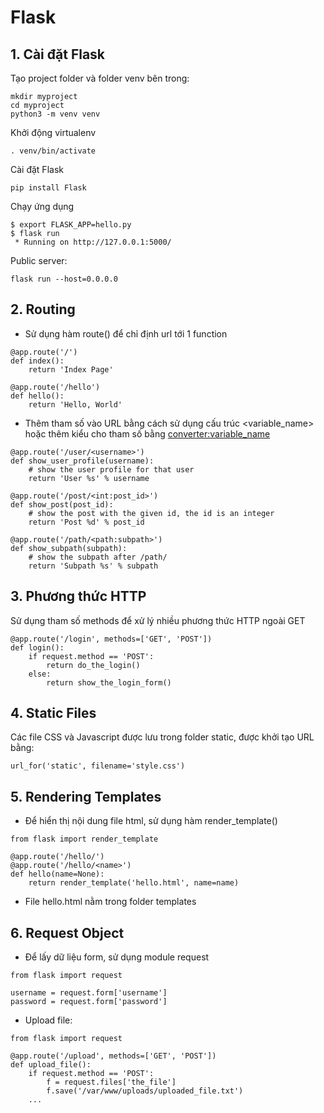 # Flask

## 1. Cài đặt Flask
Tạo project folder và folder venv bên trong:
```
mkdir myproject
cd myproject
python3 -m venv venv
```
Khởi động virtualenv
```
. venv/bin/activate
```
Cài đặt Flask
```
pip install Flask
```
Chạy ứng dụng
```
$ export FLASK_APP=hello.py
$ flask run
 * Running on http://127.0.0.1:5000/
```
Public server:
```
flask run --host=0.0.0.0
```

## 2. Routing
- Sử dụng hàm route() để chỉ định url tới 1 function
```python3
@app.route('/')
def index():
    return 'Index Page'

@app.route('/hello')
def hello():
    return 'Hello, World'
```

- Thêm tham số vào URL bằng cách sử dụng cấu trúc <variable_name> hoặc thêm kiểu cho tham số bằng <converter:variable_name>
```python3
@app.route('/user/<username>')
def show_user_profile(username):
    # show the user profile for that user
    return 'User %s' % username

@app.route('/post/<int:post_id>')
def show_post(post_id):
    # show the post with the given id, the id is an integer
    return 'Post %d' % post_id

@app.route('/path/<path:subpath>')
def show_subpath(subpath):
    # show the subpath after /path/
    return 'Subpath %s' % subpath
```

## 3. Phương thức HTTP 
Sử dụng tham số methods để xử lý nhiều phương thức HTTP ngoài GET
```python3
@app.route('/login', methods=['GET', 'POST'])
def login():
    if request.method == 'POST':
        return do_the_login()
    else:
        return show_the_login_form()
```

## 4. Static Files
Các file CSS và Javascript được lưu trong folder static, được khởi tạo URL bằng:
```python3
url_for('static', filename='style.css')
```

## 5. Rendering Templates
- Để hiển thị nội dung file html, sử dụng hàm render_template()
```python3
from flask import render_template
 
@app.route('/hello/')
@app.route('/hello/<name>')
def hello(name=None):
    return render_template('hello.html', name=name)
```
- File hello.html nằm trong folder templates

## 6. Request Object
- Để lấy dữ liệu form, sử dụng module request
```python3
from flask import request
 
username = request.form['username']
password = request.form['password']
```

- Upload file:
```python3 
from flask import request

@app.route('/upload', methods=['GET', 'POST'])
def upload_file():
    if request.method == 'POST':
        f = request.files['the_file']
        f.save('/var/www/uploads/uploaded_file.txt')
    ...
```

